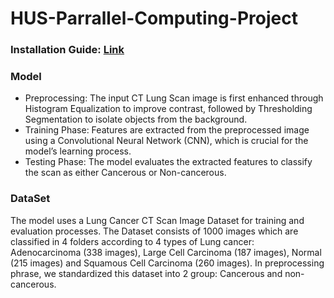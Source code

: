 # HUS-Parrallel-Computing-Project
### Installation Guide: [Link](https://docs.google.com/document/d/1NBeOLqJkN8_gzrhpzCzn2G9lyDv0whV0397OPYAUVU4/edit#heading=h.nuccqh6shzfa)
### Model
- Preprocessing: The input CT Lung Scan image is first enhanced through Histogram Equalization to improve contrast, followed by Thresholding Segmentation to isolate objects from the background.
- Training Phase: Features are extracted from the preprocessed image using a Convolutional Neural Network (CNN), which is crucial for the model’s learning process.
- Testing Phase: The model evaluates the extracted features to classify the scan as either Cancerous or Non-cancerous.
### DataSet
The model uses a Lung Cancer CT Scan Image Dataset for training and evaluation processes. The Dataset consists of 1000 images which are classified in 4 folders according to 4 types of Lung cancer: Adenocarcinoma (338 images), Large Cell Carcinoma (187 images), Normal (215 images) and Squamous Cell Carcinoma (260 images). In preprocessing phrase, we standardized this dataset into 2 group: Cancerous and non-cancerous.
